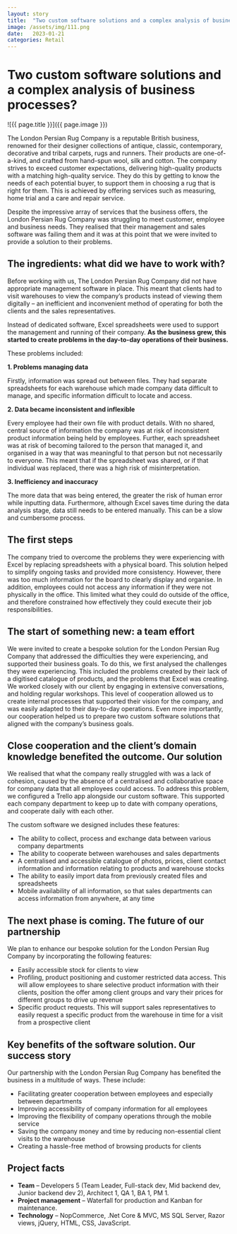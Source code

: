 ```yaml
---
layout: story
title:  "Two custom software solutions and a complex analysis of business processes?"
image: /assets/img/111.png
date:   2023-01-21
categories: Retail
---
```


# Two custom software solutions and a complex analysis of business processes?

![{{ page.title }}]({{ page.image }})


The London Persian Rug Company is a reputable British business, renowned for their designer collections of antique, classic, contemporary, decorative and tribal carpets, rugs and runners. Their products are one-of-a-kind, and crafted from hand-spun wool, silk and cotton. The company strives to exceed customer expectations, delivering high-quality products with a matching high-quality service. They do this by getting to know the needs of each potential buyer, to support them in choosing a rug that is right for them. This is achieved by offering services such as measuring, home trial and a care and repair service.

Despite the impressive array of services that the business offers, the London Persian Rug Company was struggling to meet customer, employee and business needs. They realised that their management and sales software was failing them and it was at this point that we were invited to provide a solution to their problems.

## The ingredients: what did we have to work with?
Before working with us, The London Persian Rug Company did not have appropriate management software in place. This meant that clients had to visit warehouses to view the company’s products instead of viewing them digitally – an inefficient and inconvenient method of operating for both the clients and the sales representatives.

Instead of dedicated software, Excel spreadsheets were used to support the management and running of their company. **As the business grew, this started to create problems in the day-to-day operations of their business.**

These problems included:

**1. Problems managing data**

Firstly, information was spread out between files. They had separate spreadsheets for each warehouse which made company data difficult to manage, and specific information difficult to locate and access.

**2. Data became inconsistent and inflexible**

Every employee had their own file with product details. With no shared, central source of information the company was at risk of inconsistent product information being held by employees. Further, each spreadsheet was at risk of becoming tailored to the person that managed it, and organised in a way that was meaningful to that person but not necessarily to everyone. This meant that if the spreadsheet was shared, or if that individual was replaced, there was a high risk of misinterpretation. 

**3. Inefficiency and inaccuracy**

The more data that was being entered, the greater the risk of human error while inputting data.  Furthermore, although Excel saves time during the data analysis stage, data still needs to be entered manually. This can be a slow and cumbersome process.

## The first steps
The company tried to overcome the problems they were experiencing with Excel by replacing spreadsheets with a physical board. This solution helped to simplify ongoing tasks and provided more consistency. However, there was too much information for the board to clearly display and organise. In addition, employees could not access any information if they were not physically in the office. This limited what they could do outside of the office, and therefore constrained how effectively they could execute their job responsibilities.

## The start of something new: a team effort

We were invited to create a bespoke solution for the London Persian Rug Company that addressed the difficulties they were experiencing, and supported their business goals. To do this, we first analysed the challenges they were experiencing. This included the problems created by their lack of a digitised catalogue of products, and the problems that Excel was creating. We worked closely with our client by engaging in extensive conversations, and holding regular workshops. This level of cooperation allowed us to create internal processes that supported their vision for the company, and was easily adapted to their day-to-day operations. Even more importantly, our cooperation helped us to prepare two custom software solutions that aligned with the company’s business goals.

## Close cooperation and the client’s domain knowledge benefited the outcome. Our solution

We realised that what the company really struggled with was a lack of cohesion, caused by the absence of a centralised and collaborative space for company data that all employees could access. To address this problem, we configured a Trello app alongside our custom software. This supported each company department to keep up to date with company operations, and cooperate daily with each other.

The custom software we designed includes these features:

- The ability to collect, process and exchange data between various company departments
- The ability to cooperate between warehouses and sales departments
- A centralised and accessible catalogue of photos, prices, client contact information and information relating to products and warehouse stocks
- The ability to easily import data from previously created files and spreadsheets
- Mobile availability of all information, so that sales departments can access information from anywhere, at any time

## The next phase is coming. The future of our partnership
We plan to enhance our bespoke solution for the London Persian Rug Company by incorporating the following features:

- Easily accessible stock for clients to view
- Profiling, product positioning and customer restricted data access. This will allow employees to share selective product information with their clients, position the offer among client groups and vary their prices for different groups to drive up revenue
- Specific product requests. This will support sales representatives to easily request a specific product from the warehouse in time for a visit from a prospective client

## Key benefits of the software solution. Our success story
Our partnership with the London Persian Rug Company has benefited the business in a multitude of ways. These include:

- Facilitating greater cooperation between employees and especially between departments
- Improving accessibility of company information for all employees
- Improving the flexibility of company operations through the mobile service
- Saving the company money and time by reducing non-essential client visits to the warehouse
- Creating a hassle-free method of browsing products for clients

## Project facts
- **Team** – Developers 5 (Team Leader, Full-stack dev, Mid backend dev, Junior backend dev 2), Architect 1, QA 1, BA 1, PM 1.
- **Project management** – Waterfall for production and Kanban for maintenance.
- **Technology** – NopCommerce, .Net Core & MVC, MS SQL Server, Razor views, jQuery, HTML, CSS, JavaScript.
